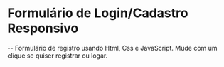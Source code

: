 # Formulário de Login/Cadastro Responsivo

-- Formulário de registro usando Html, Css e JavaScript. Mude com um clique se quiser registrar ou logar.

